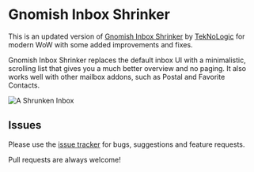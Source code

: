 # Gnomish Inbox Shrinker

This is an updated version of [Gnomish Inbox Shrinker](https://github.com/TekNoLogic/GnomishInboxShrinker) by [TekNoLogic](https://github.com/TekNoLogic) for modern WoW with some added improvements and fixes.

Gnomish Inbox Shrinker replaces the default inbox UI with a minimalistic, scrolling list that gives you a much better overview and no paging. It also works well with other mailbox addons, such as Postal and Favorite Contacts.

![A Shrunken Inbox](https://i.imgur.com/UMHze56.png)

## Issues

Please use the [issue tracker](https://github.com/glassleo/GnomishInboxShrinker/issues) for bugs, suggestions and feature requests.

Pull requests are always welcome!
